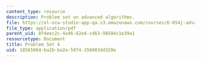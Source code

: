 ```yaml
---
content_type: resource
description: Problem set on advanced algorithms.
file: https://ol-ocw-studio-app-qa.s3.amazonaws.com/courses/6-854j-advanced-algorithms-fall-2008/18565004ba2bba2e5974156903dd320e_ps4.pdf
file_type: application/pdf
parent_uid: 8f4eec2c-4a46-62e4-cd63-98504c1e39a1
resourcetype: Document
title: Problem Set 4
uid: 18565004-ba2b-ba2e-5974-156903dd320e
---
```

